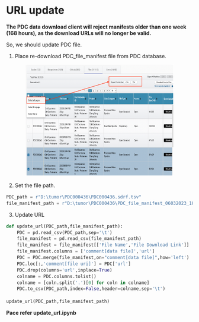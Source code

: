 # URL update
**The PDC data download client will reject manifests older than one week (168 hours), as the download URLs will no longer be valid.**

So, we should update PDC file.

1. Place re-download PDC_file_manifest file from PDC database.
<center>
    <img src="./example.png" width="400" height="300">
</center>

2. Set the file path.
```python
PDC_path = r"D:\tumor\PDC000436\PDC000436.sdrf.tsv"
file_manifest_path = r"D:\tumor\PDC000436\PDC_file_manifest_06032023_182700.csv"
```

3. Update URL
```python
def update_url(PDC_path,file_manifest_path):
    PDC = pd.read_csv(PDC_path,sep='\t')
    file_manifest = pd.read_csv(file_manifest_path)
    file_manifest = file_manifest[['File Name','File Download Link']]
    file_manifest.columns = ['comment[data file]','url']
    PDC = PDC.merge(file_manifest,on="comment[data file]",how='left')
    PDC.loc[:,'comment[file uri]'] = PDC['url']
    PDC.drop(columns='url',inplace=True)
    colname = PDC.columns.tolist()
    colname = [coln.split('.')[0] for coln in colname]
    PDC.to_csv(PDC_path,index=False,header=colname,sep='\t')

update_url(PDC_path,file_manifest_path)
```

**Pace refer update_url.ipynb**